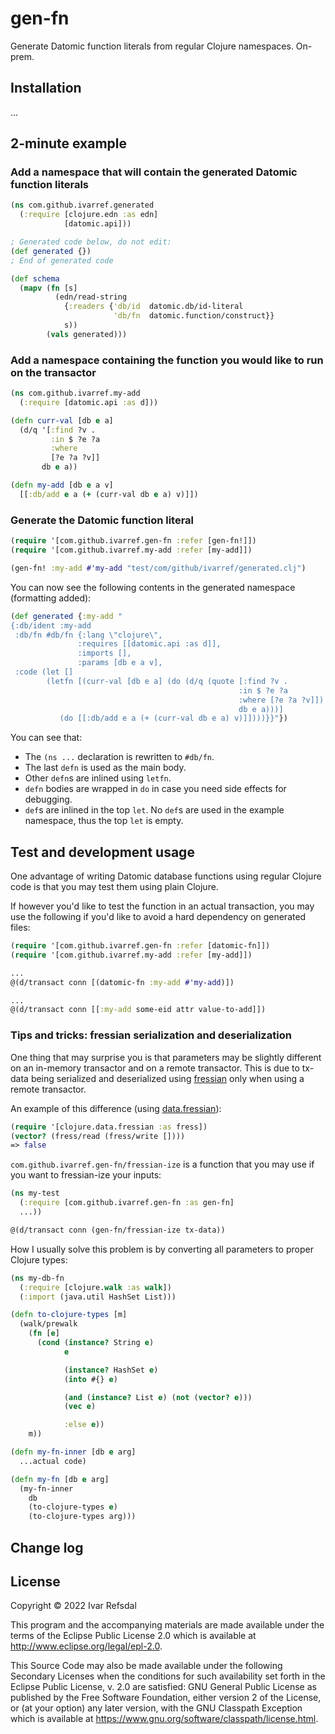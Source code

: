 # gen-fn

Generate Datomic function literals from regular Clojure namespaces. On-prem.

## Installation

...

## 2-minute example

### Add a namespace that will contain the generated Datomic function literals

```clojure
(ns com.github.ivarref.generated
  (:require [clojure.edn :as edn]
            [datomic.api]))

; Generated code below, do not edit:
(def generated {})
; End of generated code

(def schema
  (mapv (fn [s]
          (edn/read-string
            {:readers {'db/id  datomic.db/id-literal
                       'db/fn  datomic.function/construct}}
            s))
        (vals generated)))
```

### Add a namespace containing the function you would like to run on the transactor
```clojure
(ns com.github.ivarref.my-add
  (:require [datomic.api :as d]))

(defn curr-val [db e a]
  (d/q '[:find ?v .
         :in $ ?e ?a
         :where
         [?e ?a ?v]]
       db e a))

(defn my-add [db e a v]
  [[:db/add e a (+ (curr-val db e a) v)]])
```

### Generate the Datomic function literal
 
```clojure
(require '[com.github.ivarref.gen-fn :refer [gen-fn!]])
(require '[com.github.ivarref.my-add :refer [my-add]])

(gen-fn! :my-add #'my-add "test/com/github/ivarref/generated.clj")
```

You can now see the following contents in the generated namespace (formatting added):
```clojure
(def generated {:my-add "
{:db/ident :my-add 
 :db/fn #db/fn {:lang \"clojure\", 
               :requires [[datomic.api :as d]], 
               :imports [], 
               :params [db e a v], 
 :code (let [] 
        (letfn [(curr-val [db e a] (do (d/q (quote [:find ?v . 
                                                   :in $ ?e ?a 
                                                   :where [?e ?a ?v]])
                                                   db e a)))]
           (do [[:db/add e a (+ (curr-val db e a) v)]])))}}"})
```

You can see that:
* The `(ns ...` declaration is rewritten to `#db/fn`.
* The last `defn` is used as the main body.
* Other `defn`s are inlined using `letfn`.
* `defn` bodies are wrapped in `do` in case you need side effects for debugging.
* `def`s are inlined in the top `let`. No `def`s are used in the example namespace, thus the top `let` is empty.

## Test and development usage

One advantage of writing Datomic database functions using regular Clojure
code is that you may test them using plain Clojure.

If however you'd like to test the function in an actual transaction, you may use
the following if you'd like to avoid a hard dependency on generated files:

```clojure
(require '[com.github.ivarref.gen-fn :refer [datomic-fn]])
(require '[com.github.ivarref.my-add :refer [my-add]])

...
@(d/transact conn [(datomic-fn :my-add #'my-add)])

...
@(d/transact conn [[:my-add some-eid attr value-to-add]])
```

### Tips and tricks: fressian serialization and deserialization

One thing that may surprise you is that parameters may be 
slightly different on an in-memory transactor and on a remote transactor.
This is due to tx-data being serialized and deserialized using
[fressian](https://github.com/Datomic/fressian) only when using
a remote transactor.

An example of this difference (using [data.fressian](https://github.com/clojure/data.fressian)):
```clojure
(require '[clojure.data.fressian :as fress])
(vector? (fress/read (fress/write [])))
=> false
```

`com.github.ivarref.gen-fn/fressian-ize` is a function that
you may use if you want to fressian-ize your inputs:

```clojure
(ns my-test
  (:require [com.github.ivarref.gen-fn :as gen-fn]
  ...))

@(d/transact conn (gen-fn/fressian-ize tx-data))
```

How I usually solve this problem is by converting all parameters
to proper Clojure types:

```clojure
(ns my-db-fn
  (:require [clojure.walk :as walk])
  (:import (java.util HashSet List)))

(defn to-clojure-types [m]
  (walk/prewalk
    (fn [e]
      (cond (instance? String e)
            e

            (instance? HashSet e)
            (into #{} e)

            (and (instance? List e) (not (vector? e)))
            (vec e)

            :else e))
    m))

(defn my-fn-inner [db e arg]
  ...actual code)

(defn my-fn [db e arg]
  (my-fn-inner
    db
    (to-clojure-types e)
    (to-clojure-types arg)))
```

## Change log

## License

Copyright © 2022 Ivar Refsdal

This program and the accompanying materials are made available under the
terms of the Eclipse Public License 2.0 which is available at
http://www.eclipse.org/legal/epl-2.0.

This Source Code may also be made available under the following Secondary
Licenses when the conditions for such availability set forth in the Eclipse
Public License, v. 2.0 are satisfied: GNU General Public License as published by
the Free Software Foundation, either version 2 of the License, or (at your
option) any later version, with the GNU Classpath Exception which is available
at https://www.gnu.org/software/classpath/license.html.
